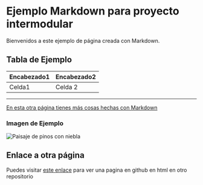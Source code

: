 <!-- Ejemplo pag web markdown Sara Lacalle Garcia -->
# Ejemplo Markdown para proyecto intermodular

Bienvenidos a este ejemplo de página creada con Markdown.

## Tabla de Ejemplo

|Encabezado1 |Encabezado2|
|------------|-----------|
| Celda1     | Celda 2   | 

***
[En esta otra página tienes más cosas hechas con Markdown](https://sarlacgar.github.io/Ejemplo_pagina_markdown_proyecto_intermodular/aprendiendo_markdown)

### Imagen de Ejemplo

![Paisaje de pinos con niebla](https://images.unsplash.com/photo-1732130318657-c8740c0f5215?q=80&w=2070&auto=format&fit=crop&ixlib=rb-4.0.3&ixid=M3wxMjA3fDB8MHxwaG90by1wYWdlfHx8fGVufDB8fHx8fA%3D%3D)

## Enlace a otra página

Puedes visitar [este enlace](https://sarlacgar.github.io/Ejemplo_pagina_enlaces_html/index.html) para ver una  pagina en github en html en otro repositorio


